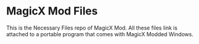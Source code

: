 # MagicX Mod Files
This is the Necessary Files repo of MagicX Mod. All these files link is attached to a portable program that comes with MagicX Modded Windows.
